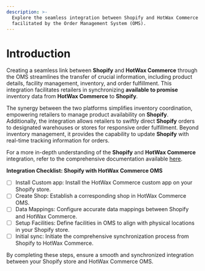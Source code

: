 ```yaml
---
description: >-
  Explore the seamless integration between Shopify and HotWax Commerce
  facilitated by the Order Management System (OMS).
---
```


# Introduction

Creating a seamless link between **Shopify** and **HotWax Commerce** through the OMS streamlines the transfer of crucial information, including product details, facility management, inventory, and order fulfillment. This integration facilitates retailers in synchronizing **available to promise** inventory data from **HotWax Commerce** to **Shopify**.

The synergy between the two platforms simplifies inventory coordination, empowering retailers to manage product availability on **Shopify**. Additionally, the integration allows retailers to swiftly direct **Shopify** orders to designated warehouses or stores for responsive order fulfillment. Beyond inventory management, it provides the capability to update **Shopify** with real-time tracking information for orders.

For a more in-depth understanding of the **Shopify** and **HotWax Commerce** integration, refer to the comprehensive documentation available [here](https://docs.hotwax.co/integration-resources-1/).

**Integration Checklist: Shopify with HotWax Commerce OMS**

* [ ] Install Custom app: Install the HotWax Commerce custom app on your Shopify store.
* [ ] Create Shop: Establish a corresponding shop in HotWax Commerce OMS.
* [ ] Data Mappings: Configure accurate data mappings between Shopify and HotWax Commerce.
* [ ] Setup Facilities: Define facilities in OMS to align with physical locations in your Shopify store.
* [ ] Initial sync: Initiate the comprehensive synchronization process from Shopify to HotWax Commerce.

By completing these steps, ensure a smooth and synchronized integration between your Shopify store and HotWax Commerce OMS.
